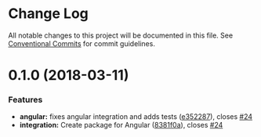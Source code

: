 # Change Log

All notable changes to this project will be documented in this file.
See [Conventional Commits](https://conventionalcommits.org) for commit guidelines.

<a name="0.1.0"></a>
# 0.1.0 (2018-03-11)


### Features

* **angular:** fixes angular integration and adds tests ([e352287](https://github.com/stalniy/casl/commit/e352287)), closes [#24](https://github.com/stalniy/casl/issues/24)
* **integration:** Create package for Angular ([8381f0a](https://github.com/stalniy/casl/commit/8381f0a)), closes [#24](https://github.com/stalniy/casl/issues/24)
